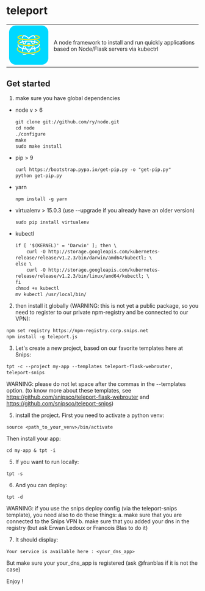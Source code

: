 # teleport

<table>
  <td>
    <img src="icon.png" alt="icon" title="made by @cecilesnips"/>
  </td>
  <td>
    A node framework to install and run quickly applications based on Node/Flask servers via kubectrl
  </td>
</table>

## Get started

1. make sure you have global dependencies

  - node v > 6
    ```
    git clone git://github.com/ry/node.git
    cd node
    ./configure
    make
    sudo make install
    ```

  - pip > 9
    ```
    curl https://bootstrap.pypa.io/get-pip.py -o "get-pip.py"
    python get-pip.py
    ```

  - yarn
    ```
    npm install -g yarn
    ```

  - virtualenv > 15.0.3 (use --upgrade if you already have an older version)
    ```
    sudo pip install virtualenv
    ```

  - kubectl
    ```
    if [ '$(KERNEL)' = 'Darwin' ]; then \
  		curl -O http://storage.googleapis.com/kubernetes-release/release/v1.2.3/bin/darwin/amd64/kubectl; \
  	else \
  		curl -O http://storage.googleapis.com/kubernetes-release/release/v1.2.3/bin/linux/amd64/kubectl; \
  	fi
  	chmod +x kubectl
  	mv kubectl /usr/local/bin/
    ```

2. then install it globally (WARNING: this is not yet a public package, so you need
  to register to our private npm-registry and be connected to our VPN):
  ```
  npm set registry https://npm-registry.corp.snips.net
  npm install -g teleport.js
  ```

3. Let's create a new project, based on our favorite templates here at Snips:
  ```
  tpt -c --project my-app --templates teleport-flask-webrouter, teleport-snips
  ```
  WARNING: please do not let space after the commas in the --templates option.
  (to know more about these templates, see https://github.com/snipsco/teleport-flask-webrouter and https://github.com/snipsco/teleport-snips)

5. install the project. First you need to activate a python venv:
  ```
  source <path_to_your_venv>/bin/activate
  ```
  Then install your app:
  ```
  cd my-app & tpt -i
  ```

5. If you want to run locally:
  ```
  tpt -s
  ```

6. And you can deploy:
  ```
  tpt -d
  ```
  WARNING: if you use the snips deploy config (via the teleport-snips template),
  you need also to do these things:
  a. make sure that you are connected to the Snips VPN
  b. make sure that you added your dns in the registry (but ask Erwan Ledoux or Francois Blas to do it)

7. It should display:
  ```
  Your service is available here : <your_dns_app>
  ```
  But make sure your your_dns_app is registered (ask @franblas if it is not the case)

Enjoy !
